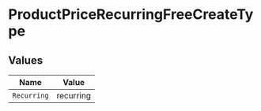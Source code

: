 # ProductPriceRecurringFreeCreateType


## Values

| Name        | Value       |
| ----------- | ----------- |
| `Recurring` | recurring   |